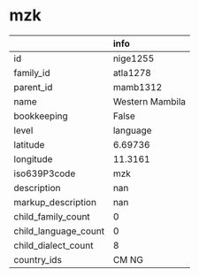 # mzk
|                      | info            |
|:---------------------|:----------------|
| id                   | nige1255        |
| family_id            | atla1278        |
| parent_id            | mamb1312        |
| name                 | Western Mambila |
| bookkeeping          | False           |
| level                | language        |
| latitude             | 6.69736         |
| longitude            | 11.3161         |
| iso639P3code         | mzk             |
| description          | nan             |
| markup_description   | nan             |
| child_family_count   | 0               |
| child_language_count | 0               |
| child_dialect_count  | 8               |
| country_ids          | CM NG           |
